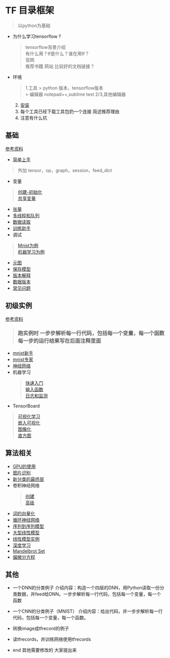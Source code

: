 # TF 目录框架
> 以python为基础
- 为什么学习tensorflow ?
	> tensorflow背景介绍   
	> 有什么用？tf是什么？谁在用tf？   
	> 官网   
	> 推荐书籍 网站   比较好的文档链接？
- 环境
	> 1.工具
		>  python 版本，tensorflow版本   
		>  编辑器 notepad++,sublime text 2/3,其他编辑器  
	2. [安装 ](https://www.tensorflow.org/install/)       
	3. 每个工具已经下载工具包扔一个连接 简述推荐理由   
	4. 注意有什么坑
## 基础
[参考资料](https://www.tensorflow.org/programmers_guide)

- [简单上手](https://www.tensorflow.org/get_started/get_started)
> 外加 tensor，op，graph，session，feed_dict
- 变量
> [创建-初始化](https://www.tensorflow.org/programmers_guide/variables)  
> [共享变量](https://www.tensorflow.org/programmers_guide/variable_scope)
- [张量](https://www.tensorflow.org/programmers_guide/dims_types)
- [多线程和队列](https://www.tensorflow.org/programmers_guide/threading_and_queues)
- [数据读取](https://www.tensorflow.org/programmers_guide/reading_data)
- [训练助手](https://www.tensorflow.org/programmers_guide/supervisor)
- 调试
> [Mnist为例](https://www.tensorflow.org/programmers_guide/debugger)  
> [机器学习为例](https://www.tensorflow.org/programmers_guide/tfdbg-tflearn)
- [元图](https://www.tensorflow.org/programmers_guide/meta_graph)
- [保存模型](https://www.tensorflow.org/programmers_guide/saved_model_cli)
- [版本解释](https://www.tensorflow.org/programmers_guide/version_semantics)
- [数据版本](https://www.tensorflow.org/programmers_guide/data_versions)
- [常见问题](https://www.tensorflow.org/programmers_guide/faq)
## 初级实例
[参考资料](https://www.tensorflow.org/get_started)
> ### 跑实例时 一步步解析每一行代码，包括每一个变量，每一个函数 每一步的运行结果写在后面注释里面 
- [mnist新手](https://www.tensorflow.org/get_started/mnist/beginners)
- [mnist专家](https://www.tensorflow.org/get_started/mnist/pros)
- [神经网络](https://www.tensorflow.org/get_started/mnist/mechanics)
- 机器学习
	> [快速入门](https://www.tensorflow.org/get_started/tflearn)  
	> [输入函数](https://www.tensorflow.org/get_started/input_fn)  
	> [日志和监测](https://www.tensorflow.org/get_started/monitors)
- TensorBoard 
> [可视化学习](https://www.tensorflow.org/get_started/summaries_and_tensorboard)  
> [嵌入可视化](https://www.tensorflow.org/get_started/embedding_viz)   
> [图像化](https://www.tensorflow.org/get_started/graph_viz)   
> [直方图](https://www.tensorflow.org/get_started/tensorboard_histograms)
## 算法相关
- [GPU的使用](https://www.tensorflow.org/tutorials/using_gpu)
- [图片识别](https://www.tensorflow.org/tutorials/image_recognition)
- [新分类的最终层](https://www.tensorflow.org/tutorials/image_retraining)
- 卷积神经网络
	>  [创建](https://www.tensorflow.org/tutorials/layers)  
	>  [高级](https://www.tensorflow.org/tutorials/deep_cnn)
- [词的向量化](https://www.tensorflow.org/tutorials/word2vec)
- [循环神经网络](https://www.tensorflow.org/tutorials/recurrent)  
- [序列到序列模型](https://www.tensorflow.org/tutorials/seq2seq)
- [大型线性模型](https://www.tensorflow.org/tutorials/linear)
- [线性模型实例](https://www.tensorflow.org/tutorials/wide)
- [深度学习](https://www.tensorflow.org/tutorials/wide_and_deep)
- [Mandelbrot Set](https://www.tensorflow.org/tutorials/mandelbrot)	
- [偏微分方程](https://www.tensorflow.org/tutorials/pdes)
## 其他
- 一个DNN的分类例子
介绍内容：构造一个四层的DNN，用Python读取一份分类数据，并feed给DNN。一步步解析每一行代码，包括每一个变量，每一个函数
- 一个CNN的分类例子（MNIST）
介绍内容：给出代码，并一步步解析每一行代码，包括每一个变量，每一个函数。
- 转换image成tfrecord的例子
- 读tfrecords，并训练网络使用tfrecords










- end 其他需要修改的 大家提出来

